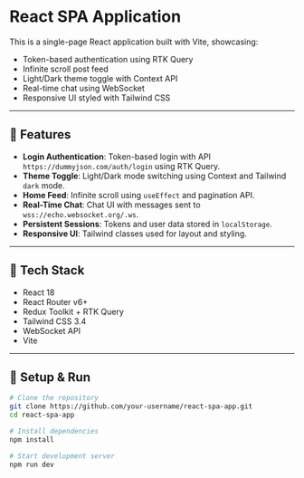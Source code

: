 # React SPA Application

This is a single-page React application built with Vite, showcasing:

- Token-based authentication using RTK Query
- Infinite scroll post feed
- Light/Dark theme toggle with Context API
- Real-time chat using WebSocket
- Responsive UI styled with Tailwind CSS

---

## 🚀 Features

- **Login Authentication**: Token-based login with API `https://dummyjson.com/auth/login` using RTK Query.
- **Theme Toggle**: Light/Dark mode switching using Context and Tailwind `dark` mode.
- **Home Feed**: Infinite scroll using `useEffect` and pagination API.
- **Real-Time Chat**: Chat UI with messages sent to `wss://echo.websocket.org/.ws`.
- **Persistent Sessions**: Tokens and user data stored in `localStorage`.
- **Responsive UI**: Tailwind classes used for layout and styling.

---

## 🧱 Tech Stack

- React 18
- React Router v6+
- Redux Toolkit + RTK Query
- Tailwind CSS 3.4
- WebSocket API
- Vite

---

## 🔧 Setup & Run

```bash
# Clone the repository
git clone https://github.com/your-username/react-spa-app.git
cd react-spa-app

# Install dependencies
npm install

# Start development server
npm run dev
